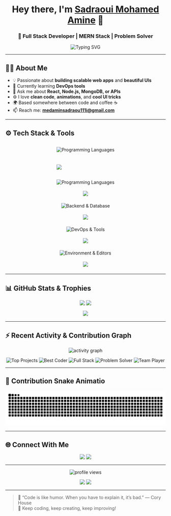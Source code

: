 <!-- Your fancy GitHub Profile README 😎 -->
<h1 align="center">Hey there, I'm <a href="https://github.com/sadraoui-medamin" target="_blank">Sadraoui Mohamed Amine</a> 👋</h1>
<h3 align="center">🚀 Full Stack Developer | MERN Stack | Problem Solver </h3>

<p align="center">
  <picture>
    <source media="(prefers-color-scheme: dark)" srcset="https://readme-typing-svg.demolab.com?font=Fira+Code&size=25&pause=1000&color=9AE6B4&center=true&vCenter=true&width=600&lines=React+%7C+Node.js+%7C+Express+%7C+MongoDB">
    <img alt="Typing SVG" src="https://readme-typing-svg.demolab.com?font=Fira+Code&size=21&pause=1000&color=00FFB3&center=true&vCenter=true&width=800&lines=React+%7C+Node.js+%7C+Express+%7C+MongoDB%21" />
  </picture>
</p>


---
<h2 >🧑‍💻 About Me</h2>

- 💡 Passionate about **building scalable web apps** and **beautiful UIs**  
- 🌱 Currently learning  **DevOps tools**  
- 💬 Ask me about **React, Node.js, MongoDB, or APIs**  
- ⚙️ I love **clean code**, **animations**, and **cool UI tricks**  
- 🌍 Based somewhere between code and coffee ☕  
- 📫 Reach me: **medaminsadraou111i@gmail.com**

---
<h2 align="left">⚙️ Tech Stack & Tools</h2>
<p align="center">
  
<!-- Programming Languages -->
<div align="center" style="display: flex; justify-content: center; width: 100%;">
  <div style="display: flex; flex-direction: column; align-items: start; width: max-content;">
    <p>
      <img src="https://readme-typing-svg.demolab.com?font=Fira+Code&size=16&duration=3000&pause=500&color=FF69B4&center=true&vCenter=true&width=400&lines=Programming+Languages" alt="Programming Languages" />
    </p> 
    <p>
      <img src="https://skillicons.dev/icons?i=java,js,ts,python,c,cs,php" style="margin-top: 10px;" />
    </p>
  </div>
</div>



<!-- Frontend Tools -->
<p align="center">
  <img src="https://readme-typing-svg.demolab.com?font=Fira+Code&size=28&duration=3000&pause=500&color=FF69B4&center=true&vCenter=true&width=400&lines=Frontend+Tools" alt="Programming Languages" />
</p>
<p align="center">
  <img src="https://skillicons.dev/icons?i=html,css,js,ts,react,tailwind,materialui" style="margin:5px;" />
</p>

<!-- Backend / Database / API -->
<p align="center">
  <img src="https://readme-typing-svg.demolab.com?font=Fira+Code&size=28&duration=3000&pause=500&color=00FFFF&center=true&vCenter=true&width=400&lines=Backend+%26+Database+%26+API" alt="Backend & Database" />
</p>
<p align="center">
  <img src="https://skillicons.dev/icons?i=nodejs,express,mongodb,mysql,sqlite,postman" style="margin:5px;" />
</p>

<!-- DevOps & Tools -->
<p align="center">
  <img src="https://readme-typing-svg.demolab.com?font=Fira+Code&size=28&duration=3000&pause=500&color=FF8C00&center=true&vCenter=true&width=400&lines=DevOps+%26+Tools" alt="DevOps & Tools" />
</p>
<p align="center">
  <img src="https://skillicons.dev/icons?i=git,github,docker,kubernetes,gcp,netlify,bash" style="margin:5px;" />
</p>

<!-- Environment & Code Editors -->
<p align="center">
  <img src="https://readme-typing-svg.demolab.com?font=Fira+Code&size=28&duration=3000&pause=500&color=8A2BE2&center=true&vCenter=true&width=400&lines=Environment+%26+Editors" alt="Environment & Editors" />
</p>
<p align="center">
  <img src="https://skillicons.dev/icons?i=linux,windows,vscode,visualstudio,eclipse,pycharm,idea" style="margin:5px;" />
</p>




---

<h2 align="left">📊 GitHub Stats & Trophies </h2>
<p align="center">
  <img src="https://github-readme-stats.vercel.app/api?username=sadraoui-medamin&show_icons=true&theme=radical" height="160"/>
  <img src="https://github-readme-streak-stats.herokuapp.com/?user=sadraoui-medamin&theme=radical" height="160"/>
</p>

<p align="center">
  <img src="https://github-readme-stats.vercel.app/api/top-langs/?username=sadraoui-medamin&layout=compact&theme=radical" height="160"/>
</p>

---

<h2 align="left">⚡ Recent Activity & Contribution Graph</h2>
<p align="center">
  <img src="https://github-readme-activity-graph.vercel.app/graph?username=sadraoui-medamin&theme=tokyo-night" alt="activity graph" />
</p>
<p align="center">
  <!-- Achievements / Badges -->
  <img src="https://img.shields.io/badge/Top-Projects-ff69b4?style=for-the-badge&logo=github" alt="Top Projects" />
  <img src="https://img.shields.io/badge/Best-Coder-00BFFF?style=for-the-badge&logo=git" alt="Best Coder" />
  <img src="https://img.shields.io/badge/Full-Stack-8A2BE2?style=for-the-badge&logo=stackshare" alt="Full Stack" />
  <img src="https://img.shields.io/badge/Problem-Solver-32CD32?style=for-the-badge&logo=codeforces" alt="Problem Solver" />
  <img src="https://img.shields.io/badge/Team-Player-FF1493?style=for-the-badge&logo=slack" alt="Team Player" />
</p>

---

<h2 align="left">🐍 Contribution Snake Animatio</h2>
  
<p align="center">
  <picture>
    <source media="(prefers-color-scheme: dark)" srcset="https://raw.githubusercontent.com/sadraoui-medamin/sadraoui-medamin/output/github-contribution-grid-snake-dark.svg">
    <source media="(prefers-color-scheme: light)" srcset="https://raw.githubusercontent.com/sadraoui-medamin/sadraoui-medamin/output/github-contribution-grid-snake.svg">
    <img alt="github contribution snake animation" src="https://raw.githubusercontent.com/sadraoui-medamin/sadraoui-medamin/output/github-contribution-grid-snake.svg">
  </picture>
</p>

---

<h2 align="left">🌐 Connect With Me</h2>
<p align="center">
  <a href="https://linkedin.com/in/sadraouiMedamin" target="_blank"><img src="https://img.shields.io/badge/LinkedIn-%230077B5.svg?&style=for-the-badge&logo=linkedin&logoColor=white" /></a>
  <a href="mailto:medaminsadraou111i@gmail.com"><img src="https://img.shields.io/badge/Gmail-D14836?&style=for-the-badge&logo=gmail&logoColor=white" /></a>
</p>

---

<p align="center">
  <img src="https://komarev.com/ghpvc/?username=sadraoui-medamin&label=Profile+Views&color=brightgreen" alt="profile views"/>
</p>

<p align="center">
  <img src="https://img.shields.io/badge/Made%20with-Markdown-1f425f.svg" />
  <img src="https://img.shields.io/badge/Open%20Source-%E2%9D%A4-red.svg" />
</p>

---

> 💬 “Code is like humor. When you have to explain it, it’s bad.” — Cory House  
> 🚀 Keep coding, keep creating, keep improving!
